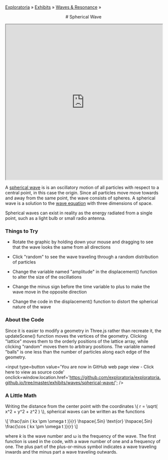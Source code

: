 [Exploratoria]( http://exploratoria.github.io ) &raquo; [Exhibits]( http://exploratoria.github.io/exhibits/ ) &raquo;
[Waves & Resonance]( http://exploratoria.github.io/exhibits/waves/ ) &raquo;

<center>
# Spherical Wave
</center>

<span style=display:none>_View as a web page to see the content of this iframe_</span>
<iframe src=http://exploratoria.github.io/lib/code-edit-view/code-edit-view.html#http://exploratoria.github.io/exhibits/waves/spherical-wave/spherical-wave.html width=100% height=500px></iframe>

A <a href=http://scienceworld.wolfram.com/physics/SphericalWave.html>spherical wave</a> is
is an oscillatory motion of all particles with respect to a central point, in this case the origin. Since all particles move move towards and away from the same point, the wave consists of spheres. A spherical wave is a solution to the <a href=https://en.wikipedia.org/wiki/Wave_equation#Scalar_wave_equation_in_three_space_dimensions>wave equation</a> with three dimensions of space.

Spherical waves can exist in reality as the energy radiated from a single point, such as a light bulb or small radio antenna.

### Things to Try

* Rotate the graphic by holding down your mouse and dragging to see that the wave looks the same from all directions

* Click "random" to see the wave traveling through a random distribution of particles

* Change the variable named "amplitude" in the displacement() function to alter the size of the oscillations

* Change the minus sign before the time variable to plus to make the wave move in the opposite direction

* Change the code in the displacement() function to distort the spherical nature of the wave
 
### About the Code

Since it is easier to modify a geometry in Three.js rather than recreate it, the updateScene() function moves the vertices of the geometry. Clicking "lattice" moves them to the orderly positions of the lattice array, while clicking "random" moves them to arbitrary positions. The variable named "balls" is one less than the number of particles along each edge of the geometry.

<span style=display:none; >[You are now in GitHub source code view - Click here to view as a web page]( http://exploratoria.github.io/exhibits/waves/spherical-wave/index.html "View file as a web page." ) </span>
<input type=button value='You are now in GitHub web page view - Click here to view as source code' onclick=window.location.href='https://github.com/exploratoria/exploratoria.github.io/tree/master/exhibits/waves/spherical-wave/'; />

### A Little Math

Writing the distance from the center point with the coordinates \\( r = \sqrt( x^2 + y^2 + z^2 ) \\), spherical waves can be written as the functions

\\[ \frac{\sin ( kx \pm \omega t )}{r} \hspace{.5in} \text{or} \hspace{.5in} \frac{\cos ( kx \pm \omega t )}{r} \\]

where <i>k</i> is the wave number and &omega; is the frequency of the wave. The first function is used in the code, with a wave number of one and a frequency of one. The plus part of the plus-or-minus symbol indicates a wave traveling inwards and the minus part a wave traveling outwards.
